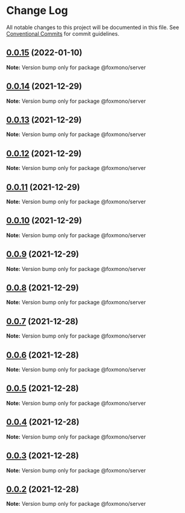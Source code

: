 # Change Log

All notable changes to this project will be documented in this file.
See [Conventional Commits](https://conventionalcommits.org) for commit guidelines.

## [0.0.15](https://github.com/alireza-bonab/ts-lerna-yarn-workspaces/compare/@foxmono/server@0.0.14...@foxmono/server@0.0.15) (2022-01-10)

**Note:** Version bump only for package @foxmono/server





## [0.0.14](https://github.com/alireza-bonab/ts-lerna-yarn-workspaces/compare/@foxmono/server@0.0.13...@foxmono/server@0.0.14) (2021-12-29)

**Note:** Version bump only for package @foxmono/server





## [0.0.13](https://github.com/alireza-bonab/ts-lerna-yarn-workspaces/compare/@foxmono/server@0.0.12...@foxmono/server@0.0.13) (2021-12-29)

**Note:** Version bump only for package @foxmono/server





## [0.0.12](https://github.com/alireza-bonab/ts-lerna-yarn-workspaces/compare/@foxmono/server@0.0.11...@foxmono/server@0.0.12) (2021-12-29)

**Note:** Version bump only for package @foxmono/server





## [0.0.11](https://github.com/alireza-bonab/ts-lerna-yarn-workspaces/compare/@foxmono/server@0.0.10...@foxmono/server@0.0.11) (2021-12-29)

**Note:** Version bump only for package @foxmono/server





## [0.0.10](https://github.com/alireza-bonab/ts-lerna-yarn-workspaces/compare/@foxmono/server@0.0.9...@foxmono/server@0.0.10) (2021-12-29)

**Note:** Version bump only for package @foxmono/server





## [0.0.9](https://github.com/alireza-bonab/ts-lerna-yarn-workspaces/compare/@foxmono/server@0.0.8...@foxmono/server@0.0.9) (2021-12-29)

**Note:** Version bump only for package @foxmono/server





## [0.0.8](https://github.com/alireza-bonab/ts-lerna-yarn-workspaces/compare/@foxmono/server@0.0.7...@foxmono/server@0.0.8) (2021-12-29)

**Note:** Version bump only for package @foxmono/server





## [0.0.7](https://github.com/alireza-bonab/ts-lerna-yarn-workspaces/compare/@foxmono/server@0.0.6...@foxmono/server@0.0.7) (2021-12-28)

**Note:** Version bump only for package @foxmono/server





## [0.0.6](https://github.com/alireza-bonab/ts-lerna-yarn-workspaces/compare/@foxmono/server@0.0.5...@foxmono/server@0.0.6) (2021-12-28)

**Note:** Version bump only for package @foxmono/server





## [0.0.5](https://github.com/alireza-bonab/ts-lerna-yarn-workspaces/compare/@foxmono/server@0.0.4...@foxmono/server@0.0.5) (2021-12-28)

**Note:** Version bump only for package @foxmono/server





## [0.0.4](https://github.com/alireza-bonab/ts-lerna-yarn-workspaces/compare/@foxmono/server@0.0.3...@foxmono/server@0.0.4) (2021-12-28)

**Note:** Version bump only for package @foxmono/server





## [0.0.3](https://github.com/alireza-bonab/ts-lerna-yarn-workspaces/compare/@foxmono/server@0.0.2...@foxmono/server@0.0.3) (2021-12-28)

**Note:** Version bump only for package @foxmono/server





## [0.0.2](https://github.com/alireza-bonab/ts-lerna-yarn-workspaces/compare/@foxmono/server@0.0.1...@foxmono/server@0.0.2) (2021-12-28)

**Note:** Version bump only for package @foxmono/server
